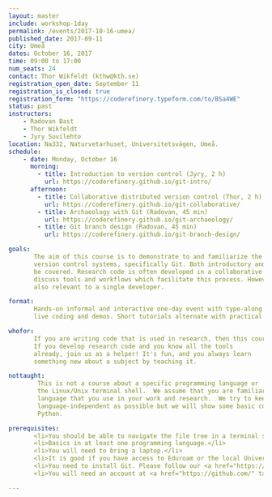 ```yaml
---
layout: master
include: workshop-1day
permalink: /events/2017-10-16-umea/
published_date: 2017-09-11
city: Umeå
dates: October 16, 2017
time: 09:00 to 17:00
num_seats: 24
contact: Thor Wikfeldt (kthw@kth.se)
registration_open_date: September 11
registration_is_closed: true
registration_form: "https://coderefinery.typeform.com/to/BSa4WE"
status: past
instructors:
    - Radovan Bast
    - Thor Wikfeldt
    - Jyry Suvilehto
location: Na332, Naturvetarhuset, Universitetsvägen, Umeå.
schedule:
    - date: Monday, October 16
      morning:
        - title: Introduction to version control (Jyry, 2 h)
          url: https://coderefinery.github.io/git-intro/
      afternoon:
        - title: Collaborative distributed version control (Thor, 2 h)
          url: https://coderefinery.github.io/git-collaborative/
        - title: Archaeology with Git (Radovan, 45 min)
          url: https://coderefinery.github.io/git-archaeology/
        - title: Git branch design (Radovan, 45 min)
          url: https://coderefinery.github.io/git-branch-design/

goals:
       The aim of this course is to demonstrate to and familiarize the workshop participants with
       version control systems, specifically Git. Both introductory and more advanced topics will
       be covered. Research code is often developed in a collaborative setting, and we will
       discuss tools and workflows which facilitate this process. However, most of the content is
       also relevant to a single developer.

format:
       Hands-on informal and interactive one-day event with type-along type of presentations,
       live coding and demos. Short tutorials alternate with practical exercises.

whofor:
       If you are writing code that is used in research, then this course is for you.
       If you develop research code and you know all the tools
       already, join us as a helper! It's fun, and you always learn
       something new about a subject by teaching it.

nottaught:
        This is not a course about a specific programming language or
        the Linux/Unix terminal shell.  We assume that you are familiar with the programming
        language that you use in your work and research.  We try to keep the course as
        language-independent as possible but we will show some basic code examples in
        Python.

prerequisites:
       <li>You should be able to navigate the file tree in a terminal session and edit text files in the terminal.</li>
       <li>Basics in at least one programming language.</li>
       <li>You will need to bring a laptop.</li>
       <li>It is good if you have access to Eduroam or the local University wifi.</li>
       <li>You need to install Git. Please follow our <a href="https://coderefinery.github.io/installation/" target="_blank">installation instructions</a> and follow the instructions for Git.</li>
       <li>You will need an account at <a href="https://github.com/" target="_blank">GitHub</a> for parts of the Git lessons.

---
```

